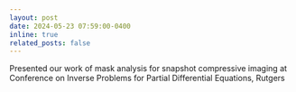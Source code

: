 ```yaml
---
layout: post
date: 2024-05-23 07:59:00-0400
inline: true
related_posts: false
---
```


Presented our work of mask analysis for snapshot compressive imaging at Conference on Inverse Problems for Partial Differential Equations, Rutgers
